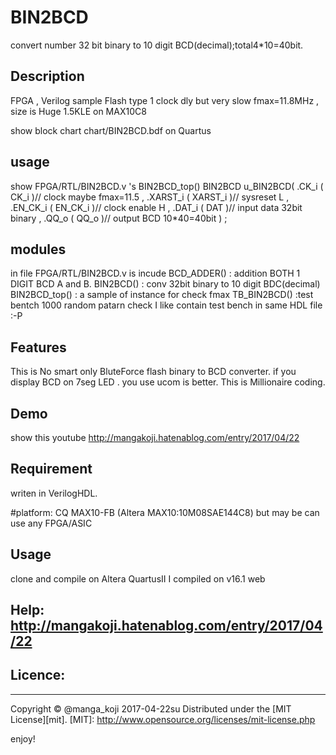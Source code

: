 BIN2BCD
=======
convert number 32 bit binary to 10 digit BCD(decimal);total4*10=40bit.




## Description 
FPGA , Verilog sample
Flash type 1 clock dly but very slow fmax=11.8MHz ,
size is Huge 1.5KLE on MAX10C8

show block chart 
chart/BIN2BCD.bdf on Quartus


## usage
show FPGA/RTL/BIN2BCD.v 's BIN2BCD_top()
    BIN2BCD u_BIN2BCD(
          .CK_i     ( CK_i      )// clock maybe fmax=11.5
        , .XARST_i  ( XARST_i   )// sysreset L
        , .EN_CK_i  ( EN_CK_i   )// clock enable H
        , .DAT_i    ( DAT       )// input data 32bit binary
        , .QQ_o     ( QQ_o      )// output BCD 10*40=40bit
    ) ;
    


## modules
in file FPGA/RTL/BIN2BCD.v is incude
BCD_ADDER()     : addition BOTH 1 DIGIT BCD A and B.
BIN2BCD()       : conv 32bit binary to 10 digit BDC(decimal)
BIN2BCD_top()   : a sample of instance for check fmax
TB_BIN2BCD()    :test bentch
                    1000 random patarn check
                    I like contain test bench in same HDL file :-P


## Features
This is No smart only BluteForce flash binary to BCD converter.
if you display BCD on 7seg LED . you use ucom is better.
This is Millionaire coding.



## Demo
show this youtube
http://mangakoji.hatenablog.com/entry/2017/04/22


## Requirement
writen in VerilogHDL.


#platform: CQ MAX10-FB (Altera MAX10:10M08SAE144C8)
 but may be can use any FPGA/ASIC




## Usage
  clone and compile on Altera QuartusII 
  I compiled on v16.1 web



## Help:  http://mangakoji.hatenablog.com/entry/2017/04/22



## Licence:
----------
Copyright &copy; @manga_koji 2017-04-22su
Distributed under the [MIT License][mit].
[MIT]: http://www.opensource.org/licenses/mit-license.php


enjoy!
